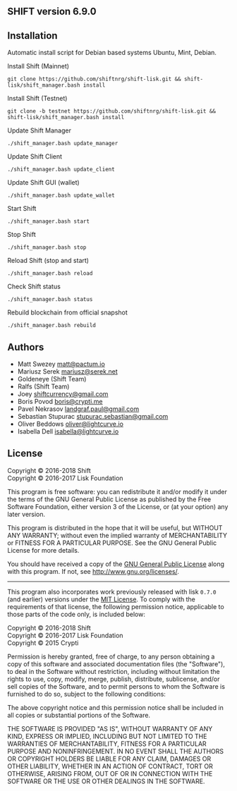 ## SHIFT version 6.9.0

## Installation

Automatic install script for Debian based systems Ubuntu, Mint, Debian.

Install Shift (Mainnet)
```
git clone https://github.com/shiftnrg/shift-lisk.git && shift-lisk/shift_manager.bash install
```
Install Shift (Testnet)
```
git clone -b testnet https://github.com/shiftnrg/shift-lisk.git && shift-lisk/shift_manager.bash install
```
Update Shift Manager
```
./shift_manager.bash update_manager
```
Update Shift Client
```
./shift_manager.bash update_client
```
Update Shift GUI (wallet)
```
./shift_manager.bash update_wallet
```
Start Shift
```
./shift_manager.bash start
```
Stop Shift
```
./shift_manager.bash stop
```
Reload Shift (stop and start)
```
./shift_manager.bash reload
```
Check Shift status
```
./shift_manager.bash status
```
Rebuild blockchain from official snapshot
```
./shift_manager.bash rebuild
```

## Authors
- Matt Swezey <matt@pactum.io>
- Mariusz Serek <mariusz@serek.net>
- Goldeneye (Shift Team)
- Ralfs (Shift Team)
- Joey <shiftcurrency@gmail.com>
- Boris Povod <boris@crypti.me>
- Pavel Nekrasov <landgraf.paul@gmail.com>
- Sebastian Stupurac <stupurac.sebastian@gmail.com>
- Oliver Beddows <oliver@lightcurve.io>
- Isabella Dell <isabella@lightcurve.io>

## License

Copyright © 2016-2018 Shift  
Copyright © 2016-2017 Lisk Foundation

This program is free software: you can redistribute it and/or modify it under the terms of the GNU General Public License as published by the Free Software Foundation, either version 3 of the License, or (at your option) any later version.

This program is distributed in the hope that it will be useful, but WITHOUT ANY WARRANTY; without even the implied warranty of MERCHANTABILITY or FITNESS FOR A PARTICULAR PURPOSE. See the GNU General Public License for more details.

You should have received a copy of the [GNU General Public License](https://github.com/ShiftNrg/shift/tree/master/LICENSE) along with this program.  If not, see <http://www.gnu.org/licenses/>.

***

This program also incorporates work previously released with lisk `0.7.0` (and earlier) versions under the [MIT License](https://opensource.org/licenses/MIT). To comply with the requirements of that license, the following permission notice, applicable to those parts of the code only, is included below:

Copyright © 2016-2018 Shift  
Copyright © 2016-2017 Lisk Foundation  
Copyright © 2015 Crypti

Permission is hereby granted, free of charge, to any person obtaining a copy of this software and associated documentation files (the "Software"), to deal in the Software without restriction, including without limitation the rights to use, copy, modify, merge, publish, distribute, sublicense, and/or sell copies of the Software, and to permit persons to whom the Software is furnished to do so, subject to the following conditions:

The above copyright notice and this permission notice shall be included in all copies or substantial portions of the Software.

THE SOFTWARE IS PROVIDED "AS IS", WITHOUT WARRANTY OF ANY KIND, EXPRESS OR IMPLIED, INCLUDING BUT NOT LIMITED TO THE WARRANTIES OF MERCHANTABILITY, FITNESS FOR A PARTICULAR PURPOSE AND NONINFRINGEMENT. IN NO EVENT SHALL THE AUTHORS OR COPYRIGHT HOLDERS BE LIABLE FOR ANY CLAIM, DAMAGES OR OTHER LIABILITY, WHETHER IN AN ACTION OF CONTRACT, TORT OR OTHERWISE, ARISING FROM, OUT OF OR IN CONNECTION WITH THE SOFTWARE OR THE USE OR OTHER DEALINGS IN THE SOFTWARE.
